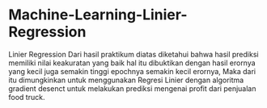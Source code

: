 # Machine-Learning-Linier-Regression
Linier Regression
Dari hasil praktikum diatas diketahui bahwa hasil prediksi memiliki nilai keakuratan yang baik hal itu dibuktikan dengan hasil erornya yang kecil juga semakin tinggi epochnya semakin kecil erornya, Maka dari itu dimungkinkan untuk menggunakan Regresi Linier dengan algoritma gradient desenct untuk melakukan prediksi mengenai profit dari penjualan food truck.
